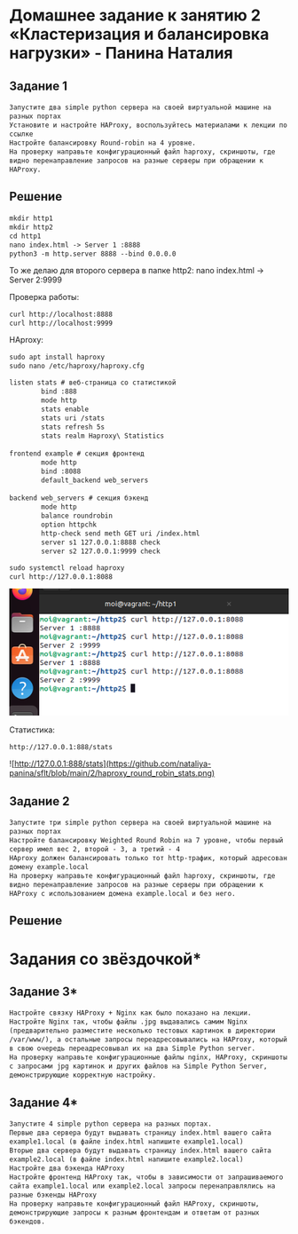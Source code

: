 # Домашнее задание к занятию 2 «Кластеризация и балансировка нагрузки» - Панина Наталия

## Задание 1

    Запустите два simple python сервера на своей виртуальной машине на разных портах
    Установите и настройте HAProxy, воспользуйтесь материалами к лекции по ссылке
    Настройте балансировку Round-robin на 4 уровне.
    На проверку направьте конфигурационный файл haproxy, скриншоты, где видно перенаправление запросов на разные серверы при обращении к HAProxy.
    
## Решение

    mkdir http1
    mkdir http2
    cd http1
    nano index.html -> Server 1 :8888
    python3 -m http.server 8888 --bind 0.0.0.0

То же делаю для второго сервера в папке http2: nano index.html -> Server 2:9999
    
Проверка работы:

    curl http://localhost:8888
    curl http://localhost:9999

HAproxy:

    sudo apt install haproxy
    sudo nano /etc/haproxy/haproxy.cfg
```
listen stats # веб-страница со статистикой 
        bind :888
        mode http 
        stats enable 
        stats uri /stats 
        stats refresh 5s 
        stats realm Haproxy\ Statistics

frontend example # секция фронтенд 
        mode http 
        bind :8088 
        default_backend web_servers

backend web_servers # секция бэкенд 
        mode http
        balance roundrobin 
        option httpchk
        http-check send meth GET uri /index.html 
        server s1 127.0.0.1:8888 check 
        server s2 127.0.0.1:9999 check
```
    sudo systemctl reload haproxy
    curl http://127.0.0.1:8088

![HAproxy](https://github.com/nataliya-panina/sflt/blob/main/2/haproxy_round_robin.png)    

Статистика:

    http://127.0.0.1:888/stats
    
![http://127.0.0.1:888/stats](https://github.com/nataliya-panina/sflt/blob/main/2/haproxy_round_robin_stats.png)


## Задание 2

    Запустите три simple python сервера на своей виртуальной машине на разных портах
    Настройте балансировку Weighted Round Robin на 7 уровне, чтобы первый сервер имел вес 2, второй - 3, а третий - 4
    HAproxy должен балансировать только тот http-трафик, который адресован домену example.local
    На проверку направьте конфигурационный файл haproxy, скриншоты, где видно перенаправление запросов на разные серверы при обращении к HAProxy c использованием домена example.local и без него.
## Решение


# Задания со звёздочкой*

## Задание 3*

    Настройте связку HAProxy + Nginx как было показано на лекции.
    Настройте Nginx так, чтобы файлы .jpg выдавались самим Nginx (предварительно разместите несколько тестовых картинок в директории /var/www/), а остальные запросы переадресовывались на HAProxy, который в свою очередь переадресовывал их на два Simple Python server.
    На проверку направьте конфигурационные файлы nginx, HAProxy, скриншоты с запросами jpg картинок и других файлов на Simple Python Server, демонстрирующие корректную настройку.

## Задание 4*

    Запустите 4 simple python сервера на разных портах.
    Первые два сервера будут выдавать страницу index.html вашего сайта example1.local (в файле index.html напишите example1.local)
    Вторые два сервера будут выдавать страницу index.html вашего сайта example2.local (в файле index.html напишите example2.local)
    Настройте два бэкенда HAProxy
    Настройте фронтенд HAProxy так, чтобы в зависимости от запрашиваемого сайта example1.local или example2.local запросы перенаправлялись на разные бэкенды HAProxy
    На проверку направьте конфигурационный файл HAProxy, скриншоты, демонстрирующие запросы к разным фронтендам и ответам от разных бэкендов.

